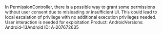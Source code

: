 In PermissionController, there is a possible way to grant some permissions without user consent due to misleading or insufficient UI. This could lead to local escalation of privilege with no additional execution privileges needed. User interaction is needed for exploitation.Product: AndroidVersions: Android-13Android ID: A-207672635